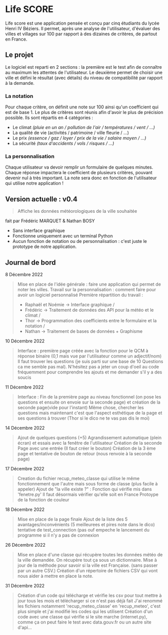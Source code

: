 # Life SCORE
Life score est une application pensée et conçu par cinq étudiants du lycée Henri IV Béziers. Il permet, après une analyse de l'utilisateur, d'évaluer des villes et villages sur 100 par rapport à des dizaines de critères, de partout en France.

## Le projet
Le logiciel est reparti en 2 sections : la première est le test afin de connaître au maximum les attentes de l'utilisateur. Le deuxième permet de choisir une ville et défini le résultat (avec détails) du niveau de compatibilité par rapport à la demande.


### La notation
Pour chaque critère, on définit une note sur 100 ainsi qu'un coefficient qui est de base 1. Le plus de critères sont réunis afin d'avoir le plus de précision possible. Ils sont répartis en 4 catégories :

 - Le climat *(pluie en un an / pollution de l'air / températures / vent / ...)*
 - La qualité de vie (activités / patrimoine / ville fleurie / ...)
 - Le prix *(essence / gaz / loyer / prix de la vie / salaire moyen / ...)*
 - La sécurité *(taux d'accidents / vols / risques / ...)*


### La personnalisation 
Chaque utilisateur va devoir remplir un formulaire de quelques minutes. Chaque réponse impactera le coefficient de plusieurs critères, pouvant devenir nul à très important. La note sera donc en fonction de l'utilisateur qui utilise notre application !


## Version actuelle : v0.4

> Affiche les données météorologiques de la ville souhaitée

fait par Frédéric MARQUET & Nathan BOSY

 - Sans interface graphique
 - Fonctionne uniquement avec un terminal Python
 - Aucun fonction de notation ou de personnalisation : c'est juste le prototype de notre application.

## Journal de bord
8 Décembre 2022
> Mise en place de l'idée générale : faire une application qui permet de noter les villes. 
> Travail sur la personnalisation : comment faire pour avoir un logiciel personnalisé
> Première répartition du travail : 
>-  Raphaël et Noémie -> Interface graphique /
>-  Frédéric -> Traitement de données des API pour la météo et le climat /
>-  Thor -> Programmation des coefficients entre le formulaire et la notation /
>-  Nathan -> Traitement de bases de données + Graphisme

10 Décembre 2022
> Interface : première page créée avec la fonction pour le QCM à réponse binaire (0,1 mais vue par l'utilisateur comme un adjectif/nom)
> Il faut trouver les questions (je suis parti sur une base de 10 Questions ca me semble pas mal). N'hésitez pas a jeter un coup d'oeil au code fréquemment pour comprendre les ajouts et me demander s'il y a des soucis

11 Décembre 2022
> Interface : Fin de la première page au niveau fonctionnel (on pose les questions et ensuite on envoie sur la seconde page) et création de la seconde page(vide pour l'instant)
> Même chose, chercher les questions mais maintenant c'est que l'aspect esthétique de la page et ses questions à trouver (Thor si le dico ne te vas pas dis le moi)

14 Décembre 2022
> Ajout de quelques questions (+5)
> Agrandissement automatique (plein écran) et essais avec la fenêtre de l'utilisateur
> Création de la seconde Page avec une entrée (Il faut créer le bouton)
> Création de la 3 ème page et tentative de bouton de retour (nous renvoie à la seconde page)

17 Décembre 2022
> Creation du fichier recup_meteo_classe qui utilise le même fonctionnement que l'autre mais sous forme de classe (plus facile à appeler)
> Ajout de "la ville existe ?" : Fonction qui vérifie mis dans 'fenetre.py'
> Il faut désormais vérifier qu'elle soit en France
> Protoype de la fonction de couleur

18 Décembre 2022
> Mise en place de la page finale 
> Ajout de la liste des 5 avantages/inconvénients (5 meilleurees et pires note dans le dico)
> tentative de test_connection (pas ouf empeche le lancement du programme si il n'y a pas de connexion

26 Décembre 2022
> Mise en place d'une classe qui récupère toutes les données météo de la ville demandée. On récupère tout ça sous un dictionnaire.
> Mise à jour de la méthode pour savoir si la ville est Française. (sans passer par un autre CSV.)
> Création d'un répertoire de fichiers CSV qui vont nous aider à mettre en place la note.

31 Décembre 2022
> Création d'un code qui télécharge et vérifie les csv pour tout mettre à jour tous les mois et télécharger si ce n'est pas déjà fait
> J'ai renommé les fichiers notamment 'recup_meteo_classe' en 'recup_meteo', c'est plus simple et j'ai modifié les codes qui les utilisent
> Création d'un code avec une classe qui vérifie si le site marche (internet.py), comme ça on peut faire le test avec data.gouv.fr ou un autre site d'api...